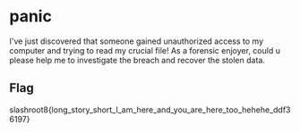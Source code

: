 # panic

I've just discovered that someone gained unauthorized access to my computer and trying to read my crucial file! As a forensic enjoyer, could u please help me to investigate the breach and recover the stolen data.

## Flag

slashroot8{long_story_short_I_am_here_and_you_are_here_too_hehehe_ddf36197}

